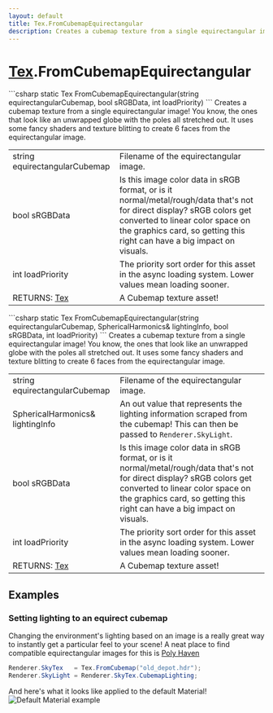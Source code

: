 ```yaml
---
layout: default
title: Tex.FromCubemapEquirectangular
description: Creates a cubemap texture from a single equirectangular image! You know, the ones that look like an unwrapped globe with the poles all stretched out. It uses some fancy shaders and texture blitting to create 6 faces from the equirectangular image.
---
```

# [Tex]({{site.url}}/Pages/StereoKit/Tex.html).FromCubemapEquirectangular

<div class='signature' markdown='1'>
```csharp
static Tex FromCubemapEquirectangular(string equirectangularCubemap, bool sRGBData, int loadPriority)
```
Creates a cubemap texture from a single equirectangular
image! You know, the ones that look like an unwrapped globe with
the poles all stretched out. It uses some fancy shaders and
texture blitting to create 6 faces from the equirectangular
image.
</div>

|  |  |
|--|--|
|string equirectangularCubemap|Filename of the             equirectangular image.|
|bool sRGBData|Is this image color data in sRGB format,             or is it normal/metal/rough/data that's not for direct display?             sRGB colors get converted to linear color space on the graphics             card, so getting this right can have a big impact on visuals.|
|int loadPriority|The priority sort order for this asset             in the async loading system. Lower values mean loading sooner.|
|RETURNS: [Tex]({{site.url}}/Pages/StereoKit/Tex.html)|A Cubemap texture asset!|

<div class='signature' markdown='1'>
```csharp
static Tex FromCubemapEquirectangular(string equirectangularCubemap, SphericalHarmonics& lightingInfo, bool sRGBData, int loadPriority)
```
Creates a cubemap texture from a single equirectangular
image! You know, the ones that look like an unwrapped globe with
the poles all stretched out. It uses some fancy shaders and
texture blitting to create 6 faces from the equirectangular image.
</div>

|  |  |
|--|--|
|string equirectangularCubemap|Filename of the             equirectangular image.|
|SphericalHarmonics& lightingInfo|An out value that represents the             lighting information scraped from the cubemap! This can then be             passed to `Renderer.SkyLight`.|
|bool sRGBData|Is this image color data in sRGB format,             or is it normal/metal/rough/data that's not for direct display?             sRGB colors get converted to linear color space on the graphics             card, so getting this right can have a big impact on visuals.|
|int loadPriority|The priority sort order for this asset             in the async loading system. Lower values mean loading sooner.|
|RETURNS: [Tex]({{site.url}}/Pages/StereoKit/Tex.html)|A Cubemap texture asset!|





## Examples

### Setting lighting to an equirect cubemap
Changing the environment's lighting based on an image is a really
great way to instantly get a particular feel to your scene! A neat
place to find compatible equirectangular images for this is
[Poly Haven](https://polyhaven.com/hdris)
```csharp
Renderer.SkyTex   = Tex.FromCubemap("old_depot.hdr");
Renderer.SkyLight = Renderer.SkyTex.CubemapLighting;
```
And here's what it looks like applied to the default Material!
![Default Material example]({{site.screen_url}}/MaterialDefault.jpg)

